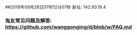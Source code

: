 ##2018年09月28日07时12分07秒 新址: 142.93.19.4
### 兔友常见问题及解答: https://github.com/wanggonging/d/blob/w/FAQ.md

